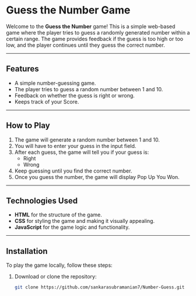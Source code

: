 # Guess the Number Game

Welcome to the **Guess the Number** game! This is a simple web-based game where the player tries to guess a randomly generated number within a certain range. The game provides feedback if the guess is too high or too low, and the player continues until they guess the correct number.

---

## Features

- A simple number-guessing game.
- The player tries to guess a random number between 1 and 10.
- Feedback on whether the guess is right or wrong.
- Keeps track of your Score.

---

## How to Play

1. The game will generate a random number between 1 and 10.
2. You will have to enter your guess in the input field.
3. After each guess, the game will tell you if your guess is:
   - Right
   - Wrong
4. Keep guessing until you find the correct number.
5. Once you guess the number, the game will display Pop Up You Won.

---

## Technologies Used

- **HTML** for the structure of the game.
- **CSS** for styling the game and making it visually appealing.
- **JavaScript** for the game logic and functionality.

---

## Installation

To play the game locally, follow these steps:

1. Download or clone the repository:
   ```bash
   git clone https://github.com/sankarasubramanian7/Number-Guess.git
